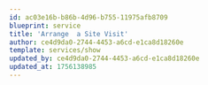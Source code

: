 ```yaml
---
id: ac03e16b-b86b-4d96-b755-11975afb8709
blueprint: service
title: 'Arrange  a Site Visit'
author: ce4d9da0-2744-4453-a6cd-e1ca8d18260e
template: services/show
updated_by: ce4d9da0-2744-4453-a6cd-e1ca8d18260e
updated_at: 1756138985
---
```

